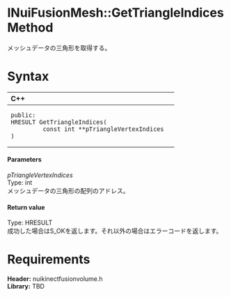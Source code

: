 INuiFusionMesh::GetTriangleIndices Method  
=========================================  

メッシュデータの三角形を取得する。 <span id="syntaxSection"></span>

Syntax  
======  

<table>
<colgroup>
<col width="100%" />
</colgroup>
<thead>
<tr class="header">
<th align="left">C++</th>
</tr>
</thead>
<tbody>
<tr class="odd">
<td align="left"><pre><code>public:  
HRESULT GetTriangleIndices(  
         const int **pTriangleVertexIndices  
)</code></pre></td>
</tr>
</tbody>
</table>

<span id="ID4EG"></span>
#### Parameters  

*pTriangleVertexIndices*    
Type: int  
メッシュデータの三角形の配列のアドレス。  

<span id="ID4EP"></span>
#### Return value  

Type: HRESULT  
成功した場合はS\_OKを返します。それ以外の場合はエラーコードを返します。  

<span id="requirements"></span>

Requirements  
============  

**Header:** nuikinectfusionvolume.h  
**Library:** TBD  



<!--Please do not edit the data in the comment block below.-->
<!--
TOCTitle : GetTriangleIndices Method
RLTitle : INuiFusionMesh::GetTriangleIndices Method
KeywordK : GetTriangleIndices method
KeywordK : INuiFusionMesh::GetTriangleIndices method
KeywordF : INuiFusionMesh::GetTriangleIndices
KeywordF : GetTriangleIndices
KeywordF : Microsoft.Kinect.nuikinectfusionvolume.INuiFusionMesh.GetTriangleIndices(int)
KeywordA : M:Microsoft.Kinect.nuikinectfusionvolume.INuiFusionMesh.GetTriangleIndices(int)
AssetID : M:Microsoft.Kinect.nuikinectfusionvolume.INuiFusionMesh.GetTriangleIndices(int)
Locale : en-us
CommunityContent : 1
APIType : Managed
APILocation : 
APIName : Microsoft.Kinect.nuikinectfusionvolume.INuiFusionMesh::GetTriangleIndices
TargetOS : Windows
TopicType : kbSyntax
DevLang : C++
DocSet : K4Wv2
ProjType : K4Wv2Proj
Technology : Kinect for Windows
Product : Kinect for Windows SDK v2
productversion : 20
-->

